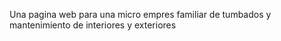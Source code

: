 Una pagina web para una micro empres familiar de tumbados y mantenimiento de interiores y exteriores
